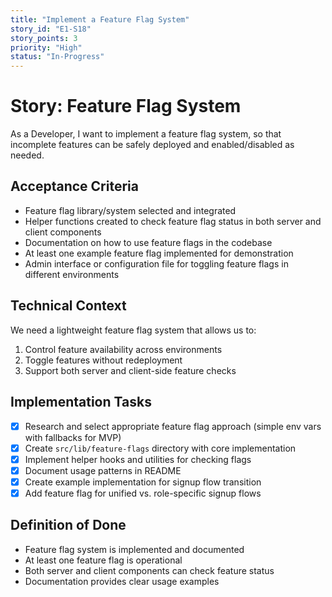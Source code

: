 ```yaml
---
title: "Implement a Feature Flag System"
story_id: "E1-S18"
story_points: 3
priority: "High"
status: "In-Progress"
---
```


# Story: Feature Flag System

As a Developer, I want to implement a feature flag system, so that incomplete features can be safely deployed and enabled/disabled as needed.

## Acceptance Criteria

- Feature flag library/system selected and integrated
- Helper functions created to check feature flag status in both server and client components
- Documentation on how to use feature flags in the codebase
- At least one example feature flag implemented for demonstration
- Admin interface or configuration file for toggling feature flags in different environments

## Technical Context

We need a lightweight feature flag system that allows us to:
1. Control feature availability across environments
2. Toggle features without redeployment
3. Support both server and client-side feature checks

## Implementation Tasks

- [x] Research and select appropriate feature flag approach (simple env vars with fallbacks for MVP)
- [x] Create `src/lib/feature-flags` directory with core implementation
- [x] Implement helper hooks and utilities for checking flags
- [x] Document usage patterns in README
- [x] Create example implementation for signup flow transition
- [x] Add feature flag for unified vs. role-specific signup flows

## Definition of Done

- Feature flag system is implemented and documented
- At least one feature flag is operational
- Both server and client components can check feature status
- Documentation provides clear usage examples 